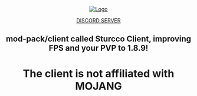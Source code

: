<!DOCTYPE html>
<html lang="pt-br">
<head>
<meta charset="utf-8">

<p align="center">
<a class="navbar-brand" href="https://github.com/NeturnProjects/Sturcco-Client" title="Página inicial">
<img alt="Logo" src="https://cdn.discordapp.com/attachments/1056020605327130736/1065407341790494863/sturcco.png">
</a>

<p align="center">
<a href="https://discord.gg/kCTRqgr6mG">DISCORD SERVER</a>
</p>

<h2 align="center">mod-pack/client called Sturcco Client, improving FPS and your PVP to 1.8.9!</h2>

<h1 align="center">The client is not affiliated with MOJANG</h1>
